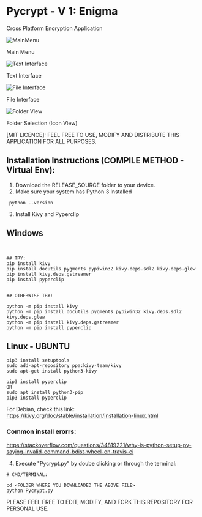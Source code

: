 # Pycrypt - V 1: Enigma
Cross Platform Encryption Application

![MainMenu](https://i.imgur.com/mw9HsS1.png)

Main Menu


![Text Interface](https://i.imgur.com/7K8z9j0.png)

Text Interface

![File Interface](https://i.imgur.com/i8nTgQM.png)

File Interface

![Folder View](https://i.imgur.com/grpPnWi.png)

Folder Selection (Icon View)


[MIT LICENCE]: FEEL FREE TO USE, MODIFY AND DISTRIBUTE THIS APPLICATION FOR ALL PURPOSES.



## Installation Instructions (COMPILE METHOD - Virtual Env):

1) Download the RELEASE_SOURCE folder to your device.
2) Make sure your system has Python 3 Installed 

``` python --version```


3) Install Kivy and Pyperclip

## Windows
```


## TRY:
pip install kivy
pip install docutils pygments pypiwin32 kivy.deps.sdl2 kivy.deps.glew
pip install kivy.deps.gstreamer
pip install pyperclip


## OTHERWISE TRY:

python -m pip install kivy
python -m pip install docutils pygments pypiwin32 kivy.deps.sdl2 kivy.deps.glew
python -m pip install kivy.deps.gstreamer
python -m pip install pyperclip

```


## Linux - UBUNTU

```
pip3 install setuptools
sudo add-apt-repository ppa:kivy-team/kivy
sudo apt-get install python3-kivy

pip3 install pyperclip
OR 
sudo apt install python3-pip
pip3 install pyperclip

```

For Debian, check this link: https://kivy.org/doc/stable/installation/installation-linux.html

### Common install erorrs:
https://stackoverflow.com/questions/34819221/why-is-python-setup-py-saying-invalid-command-bdist-wheel-on-travis-ci


4) Execute "Pycrypt.py" by doube clicking or through the terminal:

```
# CMD/TERMINAL:

cd <FOLDER WHERE YOU DOWNLOADED THE ABOVE FILE>
python Pycrypt.py

```


PLEASE FEEL FREE TO EDIT, MODIFY, AND FORK THIS REPOSITORY FOR PERSONAL USE. 

